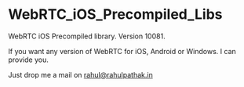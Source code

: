 # WebRTC_iOS_Precompiled_Libs
WebRTC iOS Precompiled library.
Version 10081.

If you want any version of WebRTC for iOS, Android or Windows.
I can provide you. 

Just drop me a mail on rahul@rahulpathak.in
